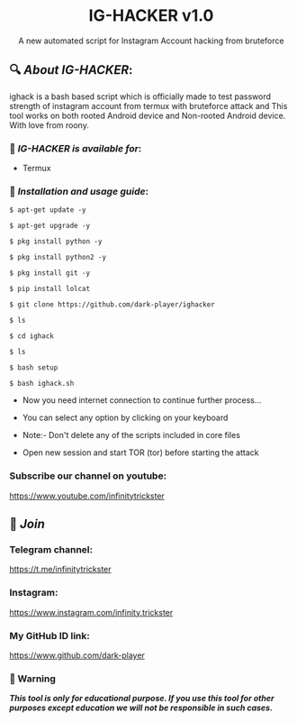 <h1 align="center">IG-HACKER v1.0</h1>
<p align="center">
      A new automated script for Instagram Account hacking from bruteforce
</p>

## 🔍 ***About IG-HACKER***:

ighack is a bash based script which is officially made to test password strength of instagram account from termux with bruteforce attack and This tool works on both rooted Android device and Non-rooted Android device. With love from roony.




### 📌 ***IG-HACKER is available for***:

* Termux

### 📌 ***Installation and usage guide***:
```
$ apt-get update -y
```
```
$ apt-get upgrade -y
```
```
$ pkg install python -y 
```
```
$ pkg install python2 -y
```
```
$ pkg install git -y
```
```
$ pip install lolcat
```
```
$ git clone https://github.com/dark-player/ighacker
```
```
$ ls
```
```
$ cd ighack
```
```
$ ls
```
```
$ bash setup
```
```
$ bash ighack.sh
```
* Now you need internet connection to continue further process...

* You can select any option by clicking on your keyboard

* Note:- Don't delete any of the scripts included in core files

* Open new session and start TOR (tor) before starting the attack


### Subscribe our channel on youtube:
https://www.youtube.com/infinitytrickster


## 👥 ***Join***


### Telegram channel:
https://t.me/infinitytrickster


### Instagram: 
https://www.instagram.com/infinity.trickster


### My GitHub ID link:
https://www.github.com/dark-player

### 📢 Warning

***This tool is only for educational purpose. If you use this tool for other purposes except education we will not be responsible in such cases.***
